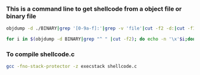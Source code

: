 ### This is a command line to get shellcode from a object file or binary file

```bash
objdump -d ./BINARY|grep '[0-9a-f]:'|grep -v 'file'|cut -f2 -d:|cut -f1-6 -d' '|tr -s ' '|tr '\t' ' '|sed 's/ $//g'|sed 's/ /\\x/g'|paste -d '' -s |sed 's/^/"/'|sed 's/$/"/g'
```

```bash
for i in $(objdump -d BINARY|grep "^ " |cut -f2); do echo -n '\x'$i;done; echo
```

### To compile shellcode.c

```bash
gcc -fno-stack-protector -z execstack shellcode.c
```

